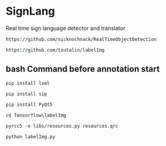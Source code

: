 # SignLang
Real time sign language detector and translator


```Root Repo to edit
https://github.com/nicknochnack/RealTimeObjectDetection
```


```for Annotation install into Tensorflow folder
https://github.com/tzutalin/labelImg
```
## bash Command before annotation start
```
pip install lxml
```
```
pip install sip
```
```
pip install PyQt5
```
```
cd Tensorflow\labelImg
```
```
pyrcc5 -o libs/resources.py resources.qrc
```
```
python labelImg.py
```
